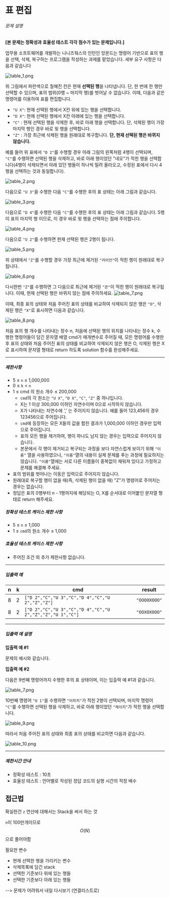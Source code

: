 # 표 편집

###### 문제 설명

**[본 문제는 정확성과 효율성 테스트 각각 점수가 있는 문제입니다.]**

업무용 소프트웨어를 개발하는 니니즈웍스의 인턴인 앙몬드는 명령어 기반으로 표의 행을 선택, 삭제, 복구하는 프로그램을 작성하는 과제를 맡았습니다. 세부 요구 사항은 다음과 같습니다

![table_1.png](https://grepp-programmers.s3.ap-northeast-2.amazonaws.com/files/production/d8e89054-53ba-4222-a485-dc56893f45e4/table_1.png)

위 그림에서 파란색으로 칠해진 칸은 현재 **선택된 행**을 나타냅니다. 단, 한 번에 한 행만 선택할 수 있으며, 표의 범위(0행 ~ 마지막 행)를 벗어날 수 없습니다. 이때, 다음과 같은 명령어를 이용하여 표를 편집합니다.

- `"U X"`: 현재 선택된 행에서 X칸 위에 있는 행을 선택합니다.
- `"D X"`: 현재 선택된 행에서 X칸 아래에 있는 행을 선택합니다.
- `"C"` : 현재 선택된 행을 삭제한 후, 바로 아래 행을 선택합니다. 단, 삭제된 행이 가장 마지막 행인 경우 바로 윗 행을 선택합니다.
- `"Z"` : 가장 최근에 삭제된 행을 원래대로 복구합니다. **단, 현재 선택된 행은 바뀌지 않습니다.**

예를 들어 위 표에서 `"D 2"`를 수행할 경우 아래 그림의 왼쪽처럼 4행이 선택되며, `"C"`를 수행하면 선택된 행을 삭제하고, 바로 아래 행이었던 "네오"가 적힌 행을 선택합니다(4행이 삭제되면서 아래 있던 행들이 하나씩 밀려 올라오고, 수정된 표에서 다시 4행을 선택하는 것과 동일합니다).

![table_2.png](https://grepp-programmers.s3.ap-northeast-2.amazonaws.com/files/production/453bbb71-df69-4be2-a223-67361878202c/table_2.png)

다음으로 `"U 3"`을 수행한 다음 `"C"`를 수행한 후의 표 상태는 아래 그림과 같습니다.

![table_3.png](https://grepp-programmers.s3.ap-northeast-2.amazonaws.com/files/production/61261fa2-701d-4db5-9aa2-a56dd85a3dbf/table_3.png)

다음으로 `"D 4"`를 수행한 다음 `"C"`를 수행한 후의 표 상태는 아래 그림과 같습니다. 5행이 표의 마지막 행 이므로, 이 경우 바로 윗 행을 선택하는 점에 주의합니다.

![table_4.png](https://grepp-programmers.s3.ap-northeast-2.amazonaws.com/files/production/b1a63278-be97-4e3a-a653-5a6aa0f477ba/table_4.png)

다음으로 `"U 2"`를 수행하면 현재 선택된 행은 2행이 됩니다.

![table_5.png](https://grepp-programmers.s3.ap-northeast-2.amazonaws.com/files/production/b1189eff-e4ee-4119-bb55-a1f06e388c29/table_5.png)

위 상태에서 `"Z"`를 수행할 경우 가장 최근에 제거된 `"라이언"`이 적힌 행이 원래대로 복구됩니다.

![table_6.png](https://grepp-programmers.s3.ap-northeast-2.amazonaws.com/files/production/0a386d19-0391-46a7-8086-9f36db31940d/table_6.png)

다시한번 `"Z"`를 수행하면 그 다음으로 최근에 제거된 `"콘"`이 적힌 행이 원래대로 복구됩니다. 이때, 현재 선택된 행은 바뀌지 않는 점에 주의하세요.
![table_7.png](https://grepp-programmers.s3.ap-northeast-2.amazonaws.com/files/production/8900360f-bf0b-449b-a508-98918a14ef1d/table_7.png)

이때, 최종 표의 상태와 처음 주어진 표의 상태를 비교하여 삭제되지 않은 행은 `"O"`, 삭제된 행은 `"X"`로 표시하면 다음과 같습니다.

![table_8.png](https://grepp-programmers.s3.ap-northeast-2.amazonaws.com/files/production/87a31aeb-50fb-4c0d-9f6b-8427632b582e/table_8.png)

처음 표의 행 개수를 나타내는 정수 n, 처음에 선택된 행의 위치를 나타내는 정수 k, 수행한 명령어들이 담긴 문자열 배열 cmd가 매개변수로 주어질 때, 모든 명령어를 수행한 후 표의 상태와 처음 주어진 표의 상태를 비교하여 삭제되지 않은 행은 O, 삭제된 행은 X로 표시하여 문자열 형태로 return 하도록 solution 함수를 완성해주세요.

------

##### 제한사항

- 5 ≤ `n` ≤ 1,000,000
- 0 ≤ `k` < `n`
- 1 ≤ cmd 의 원소 개수 ≤ 200,000
  - `cmd`의 각 원소는 `"U X"`, `"D X"`, `"C"`, `"Z"` 중 하나입니다.
  - X는 1 이상 300,000 이하인 자연수이며 0으로 시작하지 않습니다.
  - X가 나타내는 자연수에 ',' 는 주어지지 않습니다. 예를 들어 123,456의 경우 123456으로 주어집니다.
  - `cmd`에 등장하는 모든 X들의 값을 합친 결과가 1,000,000 이하인 경우만 입력으로 주어집니다.
  - 표의 모든 행을 제거하여, 행이 하나도 남지 않는 경우는 입력으로 주어지지 않습니다.
  - 본문에서 각 행이 제거되고 복구되는 과정을 보다 자연스럽게 보이기 위해 `"이름"` 열을 사용하였으나, `"이름"`열의 내용이 실제 문제를 푸는 과정에 필요하지는 않습니다. `"이름"`열에는 서로 다른 이름들이 중복없이 채워져 있다고 가정하고 문제를 해결해 주세요.
- 표의 범위를 벗어나는 이동은 입력으로 주어지지 않습니다.
- 원래대로 복구할 행이 없을 때(즉, 삭제된 행이 없을 때) "Z"가 명령어로 주어지는 경우는 없습니다.
- 정답은 표의 0행부터 n - 1행까지에 해당되는 O, X를 순서대로 이어붙인 문자열 형태로 return 해주세요.

##### 정확성 테스트 케이스 제한 사항

- 5 ≤ `n` ≤ 1,000
- 1 ≤ `cmd`의 원소 개수 ≤ 1,000

##### 효율성 테스트 케이스 제한 사항

- 주어진 조건 외 추가 제한사항 없습니다.

------

##### 입출력 예

| n    | k    | cmd                                                       | result       |
| ---- | ---- | --------------------------------------------------------- | ------------ |
| 8    | 2    | `["D 2","C","U 3","C","D 4","C","U 2","Z","Z"]`           | `"OOOOXOOO"` |
| 8    | 2    | `["D 2","C","U 3","C","D 4","C","U 2","Z","Z","U 1","C"]` | `"OOXOXOOO"` |

------

##### 입출력 예 설명

**입출력 예 #1**

문제의 예시와 같습니다.

**입출력 예 #2**

다음은 9번째 명령어까지 수행한 후의 표 상태이며, 이는 입출력 예 #1과 같습니다.

![table_7.png](https://grepp-programmers.s3.ap-northeast-2.amazonaws.com/files/production/8900360f-bf0b-449b-a508-98918a14ef1d/table_7.png)

10번째 명령어 `"U 1"`을 수행하면 `"어피치"`가 적힌 2행이 선택되며, 마지막 명령어 `"C"`를 수행하면 선택된 행을 삭제하고, 바로 아래 행이었던 `"제이지"`가 적힌 행을 선택합니다.

![table_9.png](https://grepp-programmers.s3.ap-northeast-2.amazonaws.com/files/production/c9798574-4aa9-4029-901f-21f83fe43164/table_9.png)

따라서 처음 주어진 표의 상태와 최종 표의 상태를 비교하면 다음과 같습니다.

![table_10.png](https://grepp-programmers.s3.ap-northeast-2.amazonaws.com/files/production/e7ba17b2-9461-4e92-8356-81cc90adb2ec/table_10.png)

------

##### 제한시간 안내

- 정확성 테스트 : 10초
- 효율성 테스트 : 언어별로 작성된 정답 코드의 실행 시간의 적정 배수

## 접근법

확실한건 `z` 연산에 대해서는 Stack을 써서 하는 것

`n`이 100만개이므로 $$O(N)$$ 으로 풀어야함

필요한 변수

- 현재 선택한 행을 가리키는 변수
- 삭제목록에 담긴 stack
- 선택한 기준보다 위에 있는 행들
- 선택한 기준보다 아래 있는 행들



--> 문제가 어려워서 내일 다시보기 (연결리스트로)





